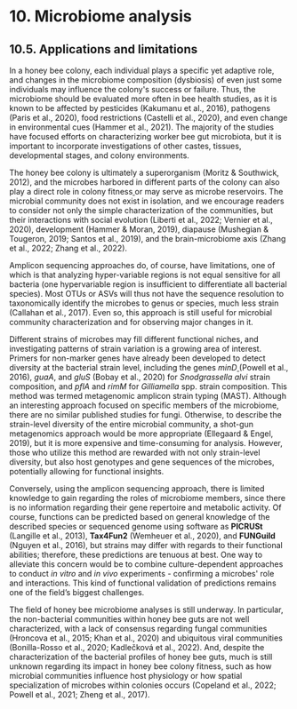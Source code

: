 # 10. Microbiome analysis

## 10.5. Applications and limitations

In a honey bee colony, each individual plays a specific yet adaptive role, and changes in the microbiome composition (dysbiosis) of even just some individuals may influence the colony's success or failure. Thus, the microbiome should be evaluated more often in bee health studies, as it is known to be affected by pesticides (Kakumanu et al., 2016), pathogens (Paris et al., 2020), food restrictions (Castelli et al., 2020), and even change in environmental cues (Hammer et al., 2021). The majority of the studies have focused efforts on characterizing worker bee gut microbiota, but it is important to incorporate investigations of other castes, tissues, developmental stages, and colony environments.

The honey bee colony is ultimately a superorganism (Moritz & Southwick, 2012), and the microbes harbored in different parts of the colony can also play a direct role in colony fitness[ ](https://www.zotero.org/google-docs/?qlCZWL)or may serve as microbe reservoirs. The microbial community does not exist in isolation, and we encourage readers to consider not only the simple characterization of the communities, but their interactions with social evolution (Liberti et al., 2022; Vernier et al., 2020), development (Hammer & Moran, 2019), diapause (Mushegian & Tougeron, 2019; Santos et al., 2019), and the brain-microbiome axis (Zhang et al., 2022; Zhang et al., 2022).

Amplicon sequencing approaches do, of course, have limitations, one of which is that analyzing hyper-variable regions is not equal sensitive for all bacteria (one hypervariable region is insufficient to differentiate all bacterial species). Most OTUs or ASVs will thus not have the sequence resolution to taxonomically identify the microbes to genus or species, much less strain[ ](https://www.zotero.org/google-docs/?g7Cqv7)(Callahan et al., 2017). Even so, this approach is still useful for microbial community characterization and for observing major changes in it.

Different strains of microbes may fill different functional niches, and investigating patterns of strain variation is a growing area of interest. Primers for non-marker genes have already been developed to detect diversity at the bacterial strain level, including the genes *minD*[ ](https://www.zotero.org/google-docs/?aQlFtv)(Powell et al., 2016), *guaA*, and *gluS* (Bobay et al., 2020) for *Snodgrassella alvi* strain composition, and *pflA* and *rimM* for *Gilliamella* spp. strain composition. This method was termed metagenomic amplicon strain typing (MAST). Although an interesting approach focused on specific members of the microbiome, there are no similar published studies for fungi. Otherwise, to describe the strain-level diversity of the entire microbial community, a shot-gun metagenomics approach would be more appropriate (Ellegaard & Engel, 2019), but it is more expensive and time-consuming for analysis. However, those who utilize this method are rewarded with not only strain-level diversity, but also host genotypes and gene sequences of the microbes, potentially allowing for functional insights.

Conversely, using the amplicon sequencing approach, there is limited knowledge to gain regarding the roles of microbiome members, since there is no information regarding their gene repertoire and metabolic activity. Of course, functions can be predicted based on general knowledge of the described species or sequenced genome using software as **PICRUSt** (Langille et al., 2013), **Tax4Fun2** (Wemheuer et al., 2020), and **FUNGuild** (Nguyen et al., 2016), but strains may differ with regards to their functional abilities; therefore, these predictions are tenuous at best. One way to alleviate this concern would be to combine culture-dependent approaches to conduct *in vitro* and *in vivo* experiments - confirming a microbes' role and interactions. This kind of functional validation of predictions remains one of the field’s biggest challenges.

The field of honey bee microbiome analyses is still underway. In particular, the non-bacterial communities within honey bee guts are not well characterized, with a lack of consensus regarding fungal communities (Hroncova et al., 2015; Khan et al., 2020) and ubiquitous viral communities (Bonilla-Rosso et al., 2020; Kadlečková et al., 2022). And, despite the characterization of the bacterial profiles of honey bee guts, much is still unknown regarding its impact in honey bee colony fitness, such as how microbial communities influence host physiology or how spatial specialization of microbes within colonies occurs (Copeland et al., 2022; Powell et al., 2021; Zheng et al., 2017).
